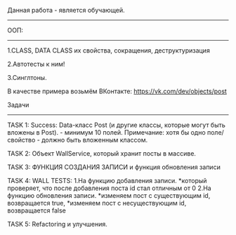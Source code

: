 Данная работа - является обучающей. 
_____________________________________

ООП:
_____________________________________

1.CLASS, DATA CLASS их свойства, сокращения, деструктуризация

2.Aвтотесты к ним! 

3.Синглтоны.

В качестве примера возьмём ВКонтакте: https://vk.com/dev/objects/post

Задачи
_______________________________________________________________________________
TASK 1: Success: Data-класс Post (и другие классы, которые могут быть вложены в Post). - минимум 10 полей.
Примечание: хотя бы одно поле/свойство - должно быть вложенным классом.

TASK 2: Объект WallService, который хранит посты в массиве. 


TASK 3: ФУНКЦИЯ СОЗДАНИЯ ЗАПИСИ и функция обновления записи


TASK 4: WALL TESTS:
 1.На функцию добавления записи.
  *который проверяет, что после добавления поста id стал отличным от 0
 2.На функцию обновления записи.
  *изменяем пост с существующим id, возвращается true,
  *изменяем пост с несуществующим id, возвращается false

  
TASK 5: Refactoring и улучшения.
